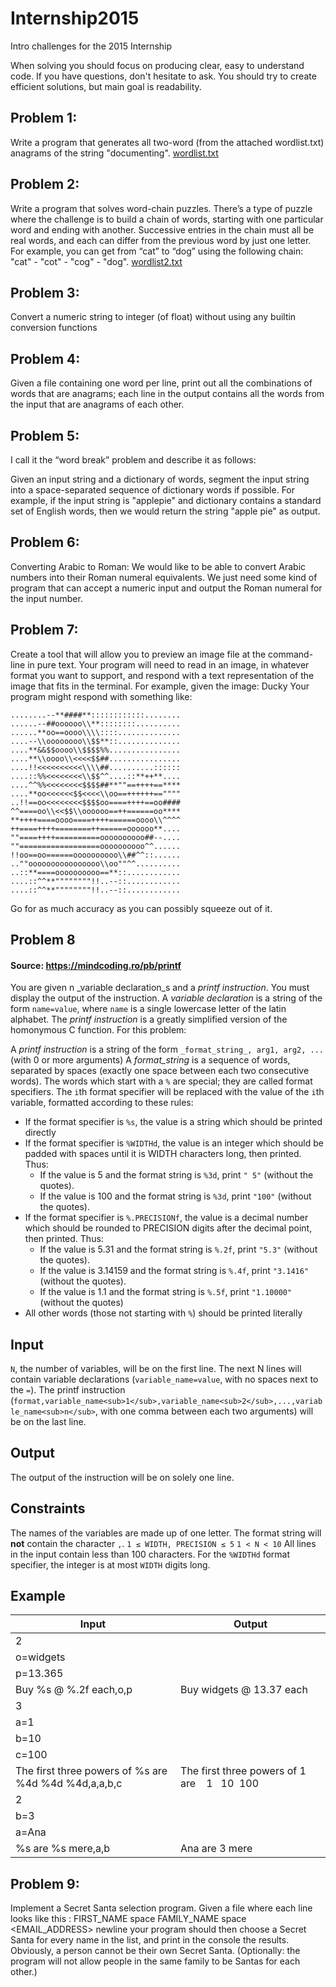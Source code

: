 # Internship2015
Intro challenges for the 2015 Internship

When solving you should focus on producing clear, easy to understand code. If you have questions, don't hesitate to ask. You should try to create efficient solutions, but main goal is readability. 

## Problem 1:
Write a program that generates all two-word (from the attached wordlist.txt) anagrams of the string "documenting". [wordlist.txt](https://github.com/Recognos/Internship2015/blob/master/wordlist-problem1.txt) 

## Problem  2:
Write a program that solves word-chain puzzles. There’s a type of puzzle where the challenge is to build a chain of words, starting with one particular word and ending with another.
Successive entries in the chain must all be real words, and each can differ from the previous word by just one letter. For example, you can get from “cat” to “dog” using the following chain: "cat" - "cot" - "cog" - "dog".
[wordlist2.txt](https://github.com/Recognos/Internship2015/blob/master/wordlist-problem2.txt)

## Problem 3:
Convert a numeric string to integer (of float) without using any builtin conversion functions

## Problem 4:
Given a file containing one word per line, print out all the combinations of words that are anagrams; each line in the output contains all the words from the input that are anagrams of each other.

## Problem 5:
 
I call it the “word break” problem and describe it as follows:
 
Given an input string and a dictionary of words,
segment the input string into a space-separated
sequence of dictionary words if possible. For
example, if the input string is "applepie" and
dictionary contains a standard set of English words,
then we would return the string "apple pie" as output.
 
## Problem 6:
Converting Arabic to Roman: We would like to be able to convert Arabic numbers into their Roman numeral equivalents. We just need some kind of program that can accept a numeric input and output the Roman numeral for the input number.


## Problem 7:
Create a tool that will allow you to preview an image file at the command-line in pure text.
Your program will need to read in an image, in whatever format you want to support, and respond with a text representation of the image that fits in the terminal.
For example, given the image:
Ducky
Your program might respond with something like:
```
........--**####**::::::::::::........
......--##oooooo\\**::::::::..........
......**oo==oooo\\\\::::..............
....--\\oooooooo\\$$**::..............
....**&&$$oooo\\$$$$%%................
....**\\oooo\\<<<<$$##................
....!!<<<<<<<<<<\\\\##..........::::::
....::%%<<<<<<<<\\$$^^....::**++**....
....^^%%<<<<<<<<$$$$##**""==++++==****
....**oo<<<<<<$$<<<<\\oo==++++++==""""
..!!==oo<<<<<<<<$$$$oo====++++==oo####
^^====oo\\<<$$\\oooooo==++======oo****
**++++====oooo====++++======oooo\\^^^^
++====++++========++======oooooo**....
""====++++==========oooooooooo##--....
""==================oooooooooo^^......
!!oo==oo======oooooooooo\\##^^::......
..""oooooooooooooooo\\oo""^^..........
..::**====oooooooooo==**::............
....::^^**""""""""!!..--::............
....::^^**""""""""!!..--::............
```
Go for as much accuracy as you can possibly squeeze out of it.

## Problem 8

#### Source: https://mindcoding.ro/pb/printf

You are given n _variable declaration_s and a _printf instruction_. You must display the output of the instruction.
 A _variable declaration_ is a string of the form `name=value`, where `name` is a single lowercase letter of the latin alphabet.
 The _printf instruction_ is a greatly simplified version of the homonymous C function. For this problem:

A _printf instruction_ is a string of the form `_format_string_, arg1, arg2, ...` (with 0 or more arguments)
 A _format_string_ is a sequence of words, separated by spaces (exactly one space between each two consecutive words). The words which start with a `%` are special; they are called format specifiers. The `i`th format specifier will be replaced with the value of the `i`th variable, formatted according to these rules:

*   If the format specifier is `%s`, the value is a string which should be printed directly
*   If the format specifier is `%WIDTHd`, the value is an integer which should be padded with spaces until it is WIDTH characters long, then printed. Thus:
    *   If the value is 5 and the format string is `%3d`, print `" 5"` (without the quotes).
    *   If the value is 100 and the format string is `%3d`, print `"100"` (without the quotes).
*   If the format specifier is `%.PRECISIONf`, the value is a decimal number which should be rounded to PRECISION digits after the decimal point, then printed. Thus:
    *   If the value is 5.31 and the format string is `%.2f`, print `"5.3"` (without the quotes).
    *   If the value is 3.14159 and the format string is `%.4f`, print `"3.1416"` (without the quotes).
    *   If the value is 1.1 and the format string is `%.5f`, print `"1.10000"` (without the quotes)
*   All other words (those not starting with `%`) should be printed literally

## Input

`N`, the number of variables, will be on the first line. The next N lines will contain variable declarations (`variable_name=value`, with no spaces next to the `=`).
 The printf instruction (`format,variable_name<sub>1</sub>,variable_name<sub>2</sub>,...,variable_name<sub>n</sub>`, with one comma between each two arguments) will be on the last line.

## Output

The output of the instruction will be on solely one line.

## Constraints

The names of the variables are made up of one letter.
 The format string will **not** contain the character `,`.
`1 ≤ WIDTH, PRECISION ≤ 5`
`1 < N < 10`
 All lines in the input contain less than 100 characters.
 For the `%WIDTHd` format specifier, the integer is at most `WIDTH` digits long.

## Example

| Input | Output |
| --- | --- |
| 2
|o=widgets
|p=13.365
|Buy %s @ %.2f each,o,p | Buy widgets @ 13.37 each |
| 3
|a=1
|b=10
|c=100
|The first three powers of %s are %4d %4d %4d,a,a,b,c | The first three powers of 1 are    1   10  100 |
| 2
|b=3
|a=Ana
|%s are %s mere,a,b| Ana are 3 mere |

## Problem 9:
Implement a Secret Santa selection program.
Given a file where each line looks like this :
FIRST_NAME space FAMILY_NAME space <EMAIL_ADDRESS> newline
your program should then choose a Secret Santa for every name in the list, and print in the console the results.
Obviously, a person cannot be their own Secret Santa.
(Optionally: the program will not allow people in the same family to be Santas for each other.)

